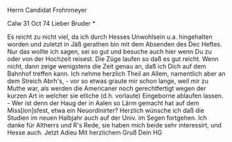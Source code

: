 Herrn Candidat Frohnmeyer

 Calw 31 Oct 74
Lieber Bruder <Frohnmeyer>*

Es reicht zu nicht viel, da ich durch Hesses Unwohlsein u.a. hingehalten worden und zuletzt in Jäß gerathen bin mit dem Absenden des Dec Heftes. Nur das wollte ich sagen, sei so gut und besuche auch hier wenn Du zu oder von der Hochzeit reisest. Die Züge laufen so daß es gut reicht. Wenn nicht, dann zeige wenigstens die Zeit genau an, daß ich Dich auf dem Bahnhof treffen kann. Ich nehme herzlich Theil an Allem, namentlich aber an dem Streich Abrh's, - vor so etwas graute mir schon lange, weil mir zu Muthe war, als werden die Americaner noch gerechtfertigt wegen der kurzen Art in welcher sie etliche (d.h. vorlaute) Eingeborne ablaufen lassen. - Wer ist denn der Haug der in Aalen so Lärm gemacht hat auf dem Miss[ion]sfest, etwa ein Neuordinirter? Herzlich wünsche ich daß die Studien im neuen Halbjahr auch auf der Univ. im Segen fortgehen. Ich danke für Altherrs und R's Rede, sie haben mich beide sehr interessirt, und Hesse auch. Jetzt Adieu  Mit herzlichem Gruß
 Dein HG
